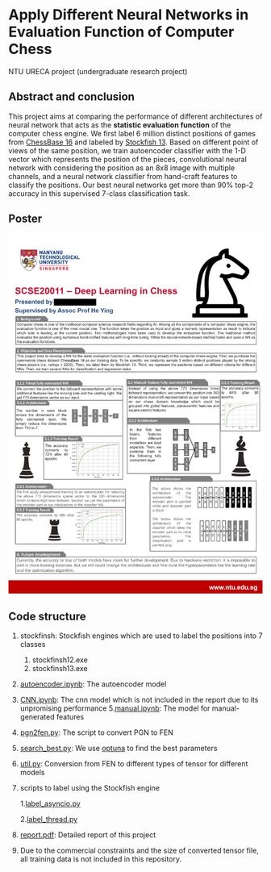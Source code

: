 # Apply Different Neural Networks in Evaluation Function of Computer Chess

NTU URECA project (undergraduate research project)

## Abstract and conclusion
This project aims at comparing the performance of different architectures 
of neural network that acts as the **statistic evaluation function** of 
the computer chess engine. We first label 6 million distinct positions of 
games from [ChessBase 16](https://shop.chessbase.com/en/products/chessbase_16_mega_package?ref=RF191-8I2RXB2L67) and labeled by 
[Stockfish 13](https://stockfishchess.org/blog/2021/stockfish-13/). Based on different point of views of the same
position, we train autoencoder classifier with the 1-D vector which represents the position of the pieces, convolutional neural network
with considering the position as an 8x8 image with multiple channels, and a neural network classifier from hand-craft features to classify the positions.
Our best neural networks get more than 90% top-2 accuracy in this supervised
7-class classification task.

## Poster

![plot](poster.png)

## Code structure
1. stockfinsh: Stockfish engines which are used to label the positions into 7 classes 
   1. stockfinsh12.exe
   2. stockfinsh13.exe
2. [autoencoder.ipynb](autoencoder.ipynb): The autoencoder model
3. [CNN.ipynb](CNN.ipynb): The cnn model which is not included in the report due to its unpromising performance
5.[manual.ipynb](manual.ipynb): The model for manual-generated features
4. [pgn2fen.py](pgn2fen.py): The script to convert PGN to FEN
5. [search_best.py](search_best.py): We use [optuna](https://optuna.org/) to find the best parameters
6. [util.py](util.py): Conversion from FEN to different types of tensor for different models
7. scripts to label using the Stockfish engine

   1.[label_asyncio.py](label_asyncio.py)

   2.[label_thread.py](label_thread.py)
8. [report.pdf](report.pdf): Detailed report of this project
9. Due to the commercial constraints and the size of converted tensor file, all training data is not included in this repository.

